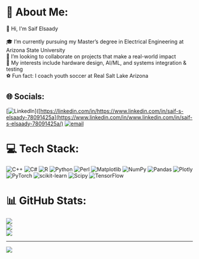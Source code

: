# 💫 About Me:
👋 Hi, I'm Saif Elsaady<br><br>🎓 I’m currently pursuing my Master’s degree in Electrical Engineering at Arizona State University<br>🤝 I’m looking to collaborate on projects that make a real-world impact<br>🧠 My interests include hardware design, AI/ML, and systems integration & testing<br>⚽ Fun fact: I coach youth soccer at Real Salt Lake Arizona


## 🌐 Socials:
[![LinkedIn](https://img.shields.io/badge/LinkedIn-%230077B5.svg?logo=linkedin&logoColor=white)]([https://linkedin.com/in/https://www.linkedin.com/in/saif-s-elsaady-78091425a](https://www.linkedin.com/in/www.linkedin.com/in/saif-s-elsaady-78091425a/) [![email](https://img.shields.io/badge/Email-D14836?logo=gmail&logoColor=white)](mailto:selsaady27@gmail.com) 

# 💻 Tech Stack:
![C++](https://img.shields.io/badge/c++-%2300599C.svg?style=for-the-badge&logo=c%2B%2B&logoColor=white) ![C#](https://img.shields.io/badge/c%23-%23239120.svg?style=for-the-badge&logo=csharp&logoColor=white) ![R](https://img.shields.io/badge/r-%23276DC3.svg?style=for-the-badge&logo=r&logoColor=white) ![Python](https://img.shields.io/badge/python-3670A0?style=for-the-badge&logo=python&logoColor=ffdd54) ![Perl](https://img.shields.io/badge/perl-%2339457E.svg?style=for-the-badge&logo=perl&logoColor=white) ![Matplotlib](https://img.shields.io/badge/Matplotlib-%23ffffff.svg?style=for-the-badge&logo=Matplotlib&logoColor=black) ![NumPy](https://img.shields.io/badge/numpy-%23013243.svg?style=for-the-badge&logo=numpy&logoColor=white) ![Pandas](https://img.shields.io/badge/pandas-%23150458.svg?style=for-the-badge&logo=pandas&logoColor=white) ![Plotly](https://img.shields.io/badge/Plotly-%233F4F75.svg?style=for-the-badge&logo=plotly&logoColor=white) ![PyTorch](https://img.shields.io/badge/PyTorch-%23EE4C2C.svg?style=for-the-badge&logo=PyTorch&logoColor=white) ![scikit-learn](https://img.shields.io/badge/scikit--learn-%23F7931E.svg?style=for-the-badge&logo=scikit-learn&logoColor=white) ![Scipy](https://img.shields.io/badge/SciPy-%230C55A5.svg?style=for-the-badge&logo=scipy&logoColor=%white) ![TensorFlow](https://img.shields.io/badge/TensorFlow-%23FF6F00.svg?style=for-the-badge&logo=TensorFlow&logoColor=white)
# 📊 GitHub Stats:
![](https://github-readme-stats.vercel.app/api?username=selsaady1&theme=dark&hide_border=false&include_all_commits=false&count_private=false)<br/>
![](https://nirzak-streak-stats.vercel.app/?user=selsaady1&theme=dark&hide_border=false)<br/>
![](https://github-readme-stats.vercel.app/api/top-langs/?username=selsaady1&theme=dark&hide_border=false&include_all_commits=false&count_private=false&layout=compact)

---
[![](https://visitcount.itsvg.in/api?id=selsaady1&icon=0&color=3)](https://visitcount.itsvg.in)

<!-- Proudly created with GPRM ( https://gprm.itsvg.in ) -->
